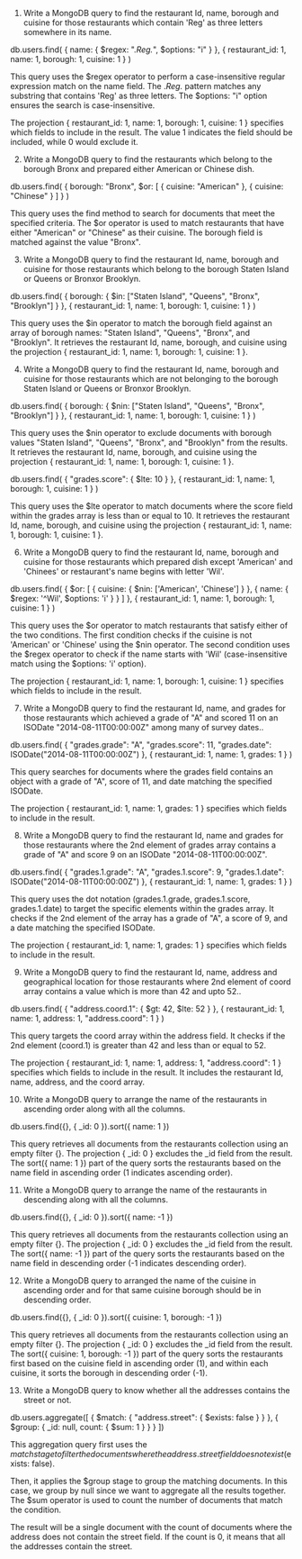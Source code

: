 1. Write a MongoDB query to find the restaurant Id, name, borough and cuisine for those restaurants which contain 'Reg' as three letters somewhere in its name.

db.users.find(
  { name: { $regex: ".*Reg.*", $options: "i" } },
  { restaurant_id: 1, name: 1, borough: 1, cuisine: 1 }
)

This query uses the $regex operator to perform a case-insensitive regular expression match on the name field. The .*Reg.* pattern matches any substring that contains 'Reg' as three letters. The $options: "i" option ensures the search is case-insensitive.

The projection { restaurant_id: 1, name: 1, borough: 1, cuisine: 1 } specifies which fields to include in the result. The value 1 indicates the field should be included, while 0 would exclude it.


2. Write a MongoDB query to find the restaurants which belong to the borough Bronx and prepared either American or Chinese dish.

db.users.find(
  { 
    borough: "Bronx",
    $or: [
      { cuisine: "American" },
      { cuisine: "Chinese" }
    ]
  }
)

This query uses the find method to search for documents that meet the specified criteria. The $or operator is used to match restaurants that have either "American" or "Chinese" as their cuisine. The borough field is matched against the value "Bronx".


3. Write a MongoDB query to find the restaurant Id, name, borough and cuisine for those restaurants which belong to the borough Staten Island or Queens or Bronxor Brooklyn.

db.users.find(
  { 
    borough: { $in: ["Staten Island", "Queens", "Bronx", "Brooklyn"] }
  },
  { restaurant_id: 1, name: 1, borough: 1, cuisine: 1 }
)

This query uses the $in operator to match the borough field against an array of borough names: "Staten Island", "Queens", "Bronx", and "Brooklyn". It retrieves the restaurant Id, name, borough, and cuisine using the projection { restaurant_id: 1, name: 1, borough: 1, cuisine: 1 }.


4. Write a MongoDB query to find the restaurant Id, name, borough and cuisine for those restaurants which are not belonging to the borough Staten Island or Queens or Bronxor Brooklyn.

db.users.find(
  { 
    borough: { $nin: ["Staten Island", "Queens", "Bronx", "Brooklyn"] }
  },
  { restaurant_id: 1, name: 1, borough: 1, cuisine: 1 }
)

This query uses the $nin operator to exclude documents with borough values "Staten Island", "Queens", "Bronx", and "Brooklyn" from the results. It retrieves the restaurant Id, name, borough, and cuisine using the projection { restaurant_id: 1, name: 1, borough: 1, cuisine: 1 }.

db.users.find(
  { 
    "grades.score": { $lte: 10 }
  },
  { restaurant_id: 1, name: 1, borough: 1, cuisine: 1 }
)

This query uses the $lte operator to match documents where the score field within the grades array is less than or equal to 10. It retrieves the restaurant Id, name, borough, and cuisine using the projection { restaurant_id: 1, name: 1, borough: 1, cuisine: 1 }.


6. Write a MongoDB query to find the restaurant Id, name, borough and cuisine for those restaurants which prepared dish except 'American' and 'Chinees' or restaurant's name begins with letter 'Wil'.


db.users.find(
  { 
    $or: [
      { cuisine: { $nin: ['American', 'Chinese'] } },
      { name: { $regex: '^Wil', $options: 'i' } }
    ]
  },
  { restaurant_id: 1, name: 1, borough: 1, cuisine: 1 }
)

This query uses the $or operator to match restaurants that satisfy either of the two conditions. The first condition checks if the cuisine is not 'American' or 'Chinese' using the $nin operator. The second condition uses the $regex operator to check if the name starts with 'Wil' (case-insensitive match using the $options: 'i' option).

The projection { restaurant_id: 1, name: 1, borough: 1, cuisine: 1 } specifies which fields to include in the result.

7. Write a MongoDB query to find the restaurant Id, name, and grades for those restaurants which achieved a grade of "A" and scored 11 on an ISODate "2014-08-11T00:00:00Z" among many of survey dates..

db.users.find(
  { 
    "grades.grade": "A",
    "grades.score": 11,
    "grades.date": ISODate("2014-08-11T00:00:00Z")
  },
  { restaurant_id: 1, name: 1, grades: 1 }
)

This query searches for documents where the grades field contains an object with a grade of "A", score of 11, and date matching the specified ISODate.

The projection { restaurant_id: 1, name: 1, grades: 1 } specifies which fields to include in the result.


8. Write a MongoDB query to find the restaurant Id, name and grades for those restaurants where the 2nd element of grades array contains a grade of "A" and score 9 on an ISODate "2014-08-11T00:00:00Z".

db.users.find(
  {
    "grades.1.grade": "A",
    "grades.1.score": 9,
    "grades.1.date": ISODate("2014-08-11T00:00:00Z")
  },
  { restaurant_id: 1, name: 1, grades: 1 }
)

This query uses the dot notation (grades.1.grade, grades.1.score, grades.1.date) to target the specific elements within the grades array. It checks if the 2nd element of the array has a grade of "A", a score of 9, and a date matching the specified ISODate.

The projection { restaurant_id: 1, name: 1, grades: 1 } specifies which fields to include in the result.


9. Write a MongoDB query to find the restaurant Id, name, address and geographical location for those restaurants where 2nd element of coord array contains a value which is more than 42 and upto 52..


db.users.find(
  {
    "address.coord.1": { $gt: 42, $lte: 52 }
  },
  { restaurant_id: 1, name: 1, address: 1, "address.coord": 1 }
)

This query targets the coord array within the address field. It checks if the 2nd element (coord.1) is greater than 42 and less than or equal to 52.

The projection { restaurant_id: 1, name: 1, address: 1, "address.coord": 1 } specifies which fields to include in the result. It includes the restaurant Id, name, address, and the coord array.


10. Write a MongoDB query to arrange the name of the restaurants in ascending order along with all the columns.

db.users.find({}, { _id: 0 }).sort({ name: 1 })

This query retrieves all documents from the restaurants collection using an empty filter {}. The projection { _id: 0 } excludes the _id field from the result. The sort({ name: 1 }) part of the query sorts the restaurants based on the name field in ascending order (1 indicates ascending order).


11. Write a MongoDB query to arrange the name of the restaurants in descending along with all the columns.

db.users.find({}, { _id: 0 }).sort({ name: -1 })

This query retrieves all documents from the restaurants collection using an empty filter {}. The projection { _id: 0 } excludes the _id field from the result. The sort({ name: -1 }) part of the query sorts the restaurants based on the name field in descending order (-1 indicates descending order).


12. Write a MongoDB query to arranged the name of the cuisine in ascending order and for that same cuisine borough should be in descending order.

db.users.find({}, { _id: 0 }).sort({ cuisine: 1, borough: -1 })

This query retrieves all documents from the restaurants collection using an empty filter {}. The projection { _id: 0 } excludes the _id field from the result. The sort({ cuisine: 1, borough: -1 }) part of the query sorts the restaurants first based on the cuisine field in ascending order (1), and within each cuisine, it sorts the borough in descending order (-1).


13. Write a MongoDB query to know whether all the addresses contains the street or not.

db.users.aggregate([
  {
    $match: {
      "address.street": { $exists: false }
    }
  },
  {
    $group: {
      _id: null,
      count: { $sum: 1 }
    }
  }
])

This aggregation query first uses the $match stage to filter the documents where the address.street field does not exist ($exists: false).

Then, it applies the $group stage to group the matching documents. In this case, we group by null since we want to aggregate all the results together. The $sum operator is used to count the number of documents that match the condition.

The result will be a single document with the count of documents where the address does not contain the street field. If the count is 0, it means that all the addresses contain the street.









